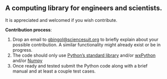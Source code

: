 <h2>A computing library for engineers and scientists.</h2>

<p>
	It is appreciated and welcomed if you wish contribute.</p> 

<b>Contribution process</b>:

<ol>
<li>
	Drop an email to <a href="mailto:gbingol@sciencesuit.org">gbingol@sciencesuit.org</a> to briefly explain about your possible contribution. A similar functionality might already exist or be in progress.</li>
<li>
	The code should only use <a href="https://docs.python.org/3/library/">Python’s standard library</a> and/or <a href="https://wxpython.org/">wxPython</a> 
	and/or <a href="https://numpy.org/">Numpy</a></li>
<li>
	Once ready and tested submit the Python code along with a brief manual and at least a couple test cases.</li>
</ol>
